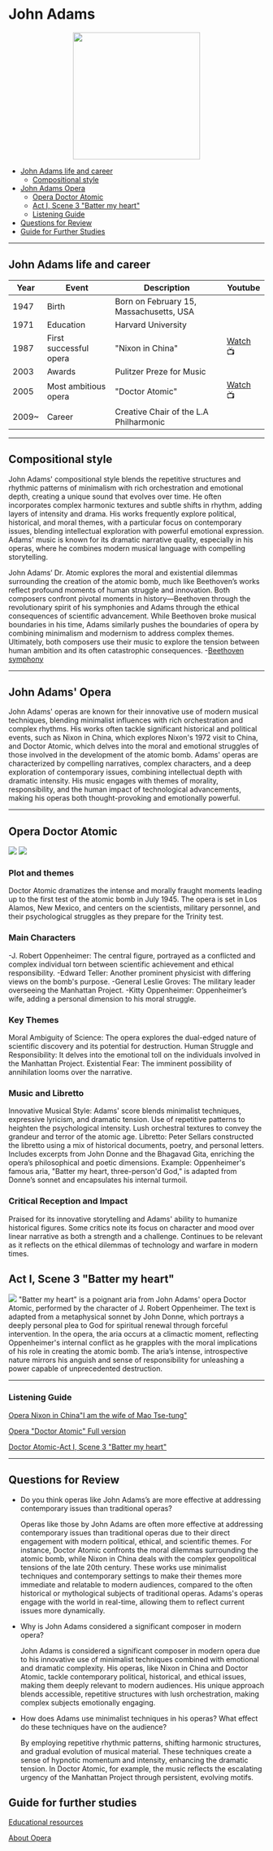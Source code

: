 # John Adams

<div align="center">
<img src="john_adams.png" width="250px">
</div>

- [John Adams life and career](#john-adams-life-and-career)
  - [Compositional style](#compositional-style)
- [John Adams Opera](#john-adams-opera)
  - [Opera Doctor Atomic](#opera-doctor-atomic)
  - [Act I, Scene 3 "Batter my heart"](#act-i-scene-3-batter-my-heart)
  - [Listening Guide](#listening-guide)
- [Questions for Review](#questions-for-review)
- [Guide for Further Studies](#guide-for-further-studies)
  
---

## John Adams life and career

| Year      | Event                    | Description                                  | Youtube                                                   |
| --------- | ------------------------ | -------------------------------------------- | --------------------------------------------------------- |
| 1947      | Birth                    | Born on February 15, Massachusetts, USA      |                                                           |
| 1971      | Education                | Harvard University                           |                                                           |
| 1987      | First successful opera   | "Nixon in China"                             | [Watch](https://www.youtube.com/watch?v=0mtMI_huRtY) :tv: |
| 2003      | Awards                   | Pulitzer Preze for Music                     |                                                           |       
| 2005      | Most ambitious opera     | "Doctor Atomic"                              | [Watch](https://www.youtube.com/watch?v=AlUHKHLk_VU) :tv: |
| 2009~     | Career                   | Creative Chair of the L.A Philharmonic       |                                                           |

---

## Compositional style
John Adams' compositional style blends the repetitive structures and rhythmic patterns of minimalism with rich orchestration and emotional depth, creating a unique sound that evolves over time. 
He often incorporates complex harmonic textures and subtle shifts in rhythm, adding layers of intensity and drama. His works frequently explore political, historical, and moral themes, with a particular focus on contemporary issues, blending intellectual exploration with powerful emotional expression. Adams' music is known for its dramatic narrative quality, especially in his operas, where he combines modern musical language with compelling storytelling.

John Adams’ Dr. Atomic explores the moral and existential dilemmas surrounding the creation of the atomic bomb, much like Beethoven’s works reflect profound moments of human struggle and innovation. Both composers confront pivotal moments in history—Beethoven through the revolutionary spirit of his symphonies and Adams through the ethical consequences of scientific advancement. While Beethoven broke musical boundaries in his time, Adams similarly pushes the boundaries of opera by combining minimalism and modernism to address complex themes. Ultimately, both composers use their music to explore the tension between human ambition and its often catastrophic consequences.
-[Beethoven symphony](beethoven-symphony-no-9.md)

---

## John Adams' Opera
John Adams' operas are known for their innovative use of modern musical techniques, blending minimalist influences with rich orchestration and complex rhythms. His works often tackle significant historical and political events, such as Nixon in China, which explores Nixon's 1972 visit to China, and Doctor Atomic, which delves into the moral and emotional struggles of those involved in the development of the atomic bomb. Adams' operas are characterized by compelling narratives, complex characters, and a deep exploration of contemporary issues, combining intellectual depth with dramatic intensity. His music engages with themes of morality, responsibility, and the human impact of technological advancements, making his operas both thought-provoking and emotionally powerful.

---

## Opera Doctor Atomic
<img src="doctor_atomic_symphony_orchestra.png">
<img src="doctor atomic scene.webp"> 

### Plot and themes
Doctor Atomic dramatizes the intense and morally fraught moments leading up to the first test of the atomic bomb in July 1945. The opera is set in Los Alamos, New Mexico, and centers on the scientists, military personnel, and their psychological struggles as they prepare for the Trinity test.

### Main Characters
-J. Robert Oppenheimer: The central figure, portrayed as a conflicted and complex individual torn between scientific achievement and ethical responsibility.
-Edward Teller: Another prominent physicist with differing views on the bomb's purpose.
-General Leslie Groves: The military leader overseeing the Manhattan Project.
-Kitty Oppenheimer: Oppenheimer’s wife, adding a personal dimension to his moral struggle.

### Key Themes
Moral Ambiguity of Science: The opera explores the dual-edged nature of scientific discovery and its potential for destruction.
Human Struggle and Responsibility: It delves into the emotional toll on the individuals involved in the Manhattan Project.
Existential Fear: The imminent possibility of annihilation looms over the narrative.

### Music and Libretto
Innovative Musical Style: Adams' score blends minimalist techniques, expressive lyricism, and dramatic tension.
Use of repetitive patterns to heighten the psychological intensity.
Lush orchestral textures to convey the grandeur and terror of the atomic age.
Libretto: Peter Sellars constructed the libretto using a mix of historical documents, poetry, and personal letters.
Includes excerpts from John Donne and the Bhagavad Gita, enriching the opera’s philosophical and poetic dimensions.
Example: Oppenheimer's famous aria, "Batter my heart, three-person'd God," is adapted from Donne’s sonnet and encapsulates his internal turmoil.

### Critical Reception and Impact
Praised for its innovative storytelling and Adams' ability to humanize historical figures.
Some critics note its focus on character and mood over linear narrative as both a strength and a challenge.
Continues to be relevant as it reflects on the ethical dilemmas of technology and warfare in modern times.

## Act I, Scene 3 "Batter my heart"
<img src="Batter my heart voice.png"> 
"Batter my heart" is a poignant aria from John Adams' opera Doctor Atomic, performed by the character of J. Robert Oppenheimer. The text is adapted from a metaphysical sonnet by John Donne, which portrays a deeply personal plea to God for spiritual renewal through forceful intervention.
In the opera, the aria occurs at a climactic moment, reflecting Oppenheimer's internal conflict as he grapples with the moral implications of his role in creating the atomic bomb. The aria’s intense, introspective nature mirrors his anguish and sense of responsibility for unleashing a power capable of unprecedented destruction.

---

### Listening Guide
 [Opera Nixon in China"I am the wife of Mao Tse-tung"](https://www.youtube.com/watch?v=0mtMI_huRtY)
 
 [Opera "Doctor Atomic" Full version](https://www.youtube.com/watch?v=PKvKHl9qskk&pp=ygUTZG9jdG9yIGF0b21pYyBvcGVyYQ%3D%3D)
 
 [Doctor Atomic-Act I, Scene 3 "Batter my heart"](https://www.youtube.com/watch?v=AlUHKHLk_VU)

---

## Questions for Review
- Do you think operas like John Adams’s are more effective at addressing contemporary issues than traditional operas?

  Operas like those by John Adams are often more effective at addressing contemporary issues than traditional operas due to their direct engagement with modern political, ethical, and scientific themes. For instance, Doctor Atomic confronts the moral dilemmas surrounding the atomic bomb, while Nixon in China deals with the complex geopolitical tensions of the late 20th century. These works use minimalist techniques and contemporary settings to make their themes more immediate and relatable to modern audiences, compared to the often historical or mythological subjects of traditional operas. Adams's operas engage with the world in real-time, allowing them to reflect current issues more dynamically.

- Why is John Adams considered a significant composer in modern opera?

  John Adams is considered a significant composer in modern opera due to his innovative use of minimalist techniques combined with emotional and dramatic complexity. His operas, like Nixon in China and Doctor Atomic, tackle contemporary political, historical, and ethical issues, making them deeply relevant to modern audiences. His unique approach blends accessible, repetitive structures with lush orchestration, making complex subjects emotionally engaging.
  
- How does Adams use minimalist techniques in his operas? What effect do these techniques have on the audience?

  By employing repetitive rhythmic patterns, shifting harmonic structures, and gradual evolution of musical material. These techniques create a sense of hypnotic momentum and intensity, enhancing the dramatic tension. In Doctor Atomic, for example, the music reflects the escalating urgency of the Manhattan Project through persistent, evolving motifs.
  
## Guide for further studies
[Educational resources](https://www.pbslearningmedia.org/resource/doctor-atomic-opera/doctor-atomic-opera/)

[About Opera](https://openlyopera.wordpress.com/)
